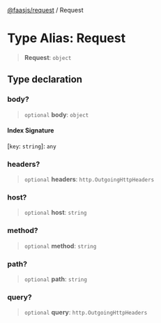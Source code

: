 [@faasjs/request](../README.md) / Request

# Type Alias: Request

> **Request**: `object`

## Type declaration

### body?

> `optional` **body**: `object`

#### Index Signature

 \[`key`: `string`\]: `any`

### headers?

> `optional` **headers**: `http.OutgoingHttpHeaders`

### host?

> `optional` **host**: `string`

### method?

> `optional` **method**: `string`

### path?

> `optional` **path**: `string`

### query?

> `optional` **query**: `http.OutgoingHttpHeaders`

